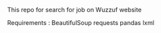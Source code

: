 This repo for search for job on Wuzzuf website

Requirements :
BeautifulSoup 
requests
pandas 
lxml
